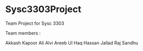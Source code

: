 # Sysc3303Project
Team Project for Sysc 3303

Team members : 

Akkash Kapoor
Ali Alvi
Areeb Ul Haq
Hassan Jallad
Raj Sandhu
